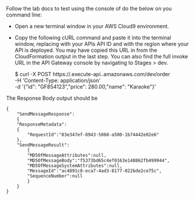 <!-- Test the deployed API using cURL -->
Follow the lab docs to test using the console of do the below on you command line:

- Open a new terminal window in your AWS Cloud9 environment.

- Copy the following cURL command and paste it into the terminal window, replacing <api-id> with your APIs API ID and <region> with the region where your API is deployed. You may have copied this URL in from the CloudFormation output in the last step. You can also find the full invoke URL in the API Gateway console by navigating to Stages > dev.

    $ curl -X POST https://<api-id>.execute-api.<region>.amazonaws.com/dev/order \
        -H 'Content-Type: application/json' \
        -d '{"id": "GF854123","price": 280.00,"name": "Karaoke"}'

The Response Body output should be

    {
        "SendMessageResponse":
        {
        "ResponseMetadata":
        {
            "RequestId":"83e347ef-8943-5068-a500-1b74442e02e6"
        },
        "SendMessageResult":
            {
            "MD5OfMessageAttributes":null,
            "MD5OfMessageBody":"f5373bd65c4ef0163e148862fb499944",
            "MD5OfMessageSystemAttributes":null,
            "MessageId":"ac4891c8-eca7-4ad3-8177-022bde2ce75c",
            "SequenceNumber":null
            }
        }
    }